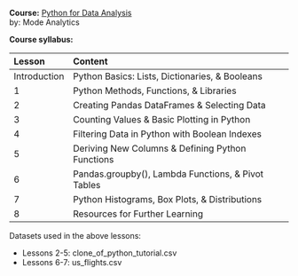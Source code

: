 **Course:** [Python for Data Analysis](https://mode.com/python-tutorial/)<br>
by: Mode Analytics

**Course syllabus:**

Lesson | Content
:------|:-------
Introduction | Python Basics: Lists, Dictionaries, & Booleans<br>
1  | Python Methods, Functions, & Libraries
2  | Creating Pandas DataFrames & Selecting Data
3  | Counting Values & Basic Plotting in Python
4  | Filtering Data in Python with Boolean Indexes
5  | Deriving New Columns & Defining Python Functions
6  | Pandas.groupby(), Lambda Functions, & Pivot Tables
7  | Python Histograms, Box Plots, & Distributions
8  | Resources for Further Learning

Datasets used in the above lessons:
* Lessons 2-5: clone_of_python_tutorial.csv
* Lessons 6-7: us_flights.csv
